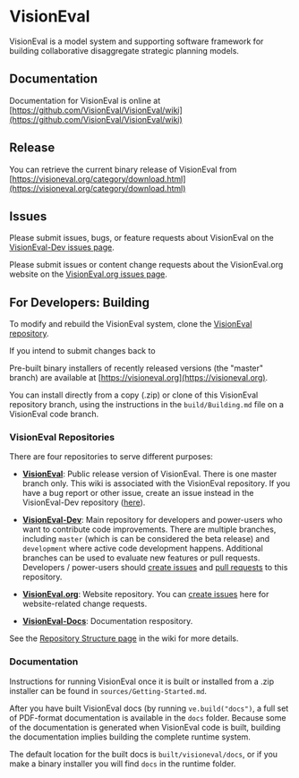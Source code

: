 # VisionEval

VisionEval is a model system and supporting software framework for building collaborative disaggregate strategic planning models.  

## Documentation

Documentation for VisionEval is online at [https://github.com/VisionEval/VisionEval/wiki](https://github.com/VisionEval/VisionEval/wiki)

## Release

You can retrieve the current binary release of VisionEval from [https://visioneval.org/category/download.html](https://visioneval.org/category/download.html)

## Issues

Please submit issues, bugs, or feature requests about VisionEval on the [VisionEval-Dev issues page](https://github.com/VisionEval/VisionEval-Dev/issues). 

Please submit issues or content change requests about the VisionEval.org website on the [VisionEval.org issues page](https://github.com/VisionEval/VisionEval.org/issues).


## For Developers: Building 

To modify and rebuild the VisionEval system, clone the [VisionEval repository](https://github.com/VisionEval/VisionEval). 

If you intend to submit changes back to 

Pre-built binary installers of recently released versions (the "master" branch) are available at
[https://visioneval.org](https://visioneval.org).

You can install directly from a copy (.zip) or clone of this VisionEval repository branch, using the
instructions in the `build/Building.md` file on a VisionEval code branch.

### VisionEval Repositories

There are four repositories to serve different purposes:
 - **[VisionEval](https://github.com/VisionEval/VisionEval)**: Public release version of VisionEval. There is one master branch only. This wiki is associated with the VisionEval repository. If you have a bug report or other issue, create an issue instead in the VisionEval-Dev repository ([here](https://github.com/VisionEval/VisionEval-Dev/issues)).
 
 - **[VisionEval-Dev](https://github.com/VisionEval/VisionEval-Dev)**: Main repository for developers and power-users who want to contribute code improvements. There are multiple branches, including `master` (which is can be considered the beta release) and `development` where active code development happens. Additional branches can be used to evaluate new features or pull requests. Developers / power-users should [create issues](https://github.com/VisionEval/VisionEval-Dev/issues) and [pull requests](https://github.com/VisionEval/VisionEval-Dev/pulls) to this repository.
 
 - **[VisionEval.org](https://github.com/VisionEval/VisionEval.org)**: Website repository. You can [create issues](https://github.com/VisionEval/VisionEval.org/issues) here for website-related change requests.
 
 - **[VisionEval-Docs](https://github.com/VisionEval/VisionEval-Docs)**: Documentation respository. 

See the [Repository Structure page](https://github.com/VisionEval/VisionEval/wiki/Repository-Structure) in the wiki for more details.

### Documentation

Instructions for running VisionEval once it is built or installed from a .zip installer can be found
in `sources/Getting-Started.md`.

After you have built VisionEval docs (by running `ve.build("docs")`, a full set of PDF-format
documentation is available in the `docs` folder. Because some of the documentation is generated when
VisionEval code is built, building the documentation implies building the complete runtime system.

The default location for the built docs is `built/visioneval/docs`, or if you make a binary
installer you will find `docs` in the runtime folder.


